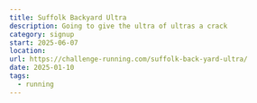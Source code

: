 ```yaml
---
title: Suffolk Backyard Ultra
description: Going to give the ultra of ultras a crack
category: signup
start: 2025-06-07
location:
url: https://challenge-running.com/suffolk-back-yard-ultra/
date: 2025-01-10
tags:
  - running
---
```

